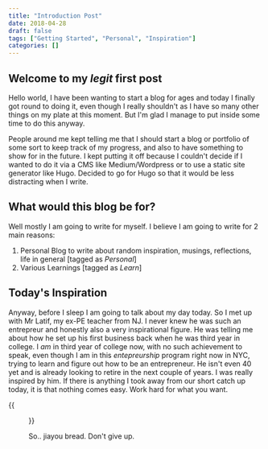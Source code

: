 ```yaml
---
title: "Introduction Post"
date: 2018-04-28
draft: false
tags: ["Getting Started", "Personal", "Inspiration"]
categories: []
---
```


## Welcome to my _legit_ first post
Hello world, I have been wanting to start a blog for ages and today I finally got round to doing it, even though I really shouldn't
as I have so many other things on my plate at this moment. But I'm glad I manage to put inside some time to do this anyway. 

People around me kept telling me that I should start a blog or portfolio of some sort to keep track of my progress, and also to have
something to show for in the future. I kept putting it off because I couldn't decide if I wanted to do it via a CMS like Medium/Wordpress or to use a static site generator like Hugo. Decided to go for Hugo so that it would be less distracting when I write.

## What would this blog be for?
Well mostly I am going to write for myself. I believe I am going to write for 2 main reasons:

1. Personal Blog to write about random inspiration, musings, reflections, life in general [tagged as _Personal_]
2. Various Learnings [tagged as _Learn_]

## Today's Inspiration
Anyway, before I sleep I am going to talk about my day today. So I met up with Mr Latif, my ex-PE teacher from NJ. I never knew he was such
an entrepreur and honestly also a very inspirational figure. He was telling me about how he set up his first business back when he was
third year in college. I _am_ in third year of college now, with no such achievement to speak, even though I am in this _entepreurship_ program right now in NYC, trying to learn and figure out how to be an entrepreneur. He isn't even 40 yet and is already looking to retire in the next couple of years. I was really inspired by him. If there is anything I took away from our short catch up today, it is that nothing comes easy. Work hard for what you want. 

{{<figure src="/static/posts/meetup_with_latif.png" alt= "Meetup with Mr Latif at Limani, 28th Apr 2018 Friday" caption="Meetup with Mr Latif at Limani" width="300">}}

So.. jiayou bread. Don't give up. 

